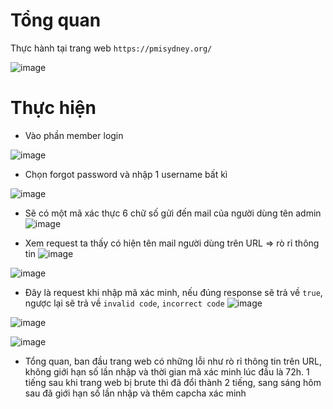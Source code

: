 # Tổng quan
Thực hành tại trang web `https://pmisydney.org/`

![image](https://github.com/user-attachments/assets/3e8f47e9-3c9d-4366-8d3f-4dab4f14b47d)

# Thực hiện

- Vào phần member login

![image](https://github.com/user-attachments/assets/a4856911-d11c-4160-8f3e-c098381d6b08)

- Chọn forgot password và nhập 1 username bất kì

![image](https://github.com/user-attachments/assets/75e0bc6b-9170-48fe-9c54-4f569717fca5)

- Sẽ có một mã xác thực 6 chữ số gửi đến mail của người dùng tên admin
![image](https://github.com/user-attachments/assets/8a27550b-ff06-446a-9c7b-8ec52552a10b)


- Xem request ta thấy có hiện tên mail người dùng trên URL => rò rỉ thông tin
![image](https://github.com/user-attachments/assets/bb9c2cba-c493-4112-a003-eeb9a577854b)

![image](https://github.com/user-attachments/assets/1526dd63-942b-4997-9ca2-4c2d6f335557)


- Đây là request khi nhập mã xác minh, nếu đúng response sẽ trả về `true`, ngược lại sẽ trả về `invalid code`, `incorrect code`
![image](https://github.com/user-attachments/assets/a675e6ea-a151-468e-8be5-35ab7eaf43cc)

![image](https://github.com/user-attachments/assets/e3e332a3-6cc4-4029-910e-968a148c074e)

![image](https://github.com/user-attachments/assets/81d95928-ec27-4c8e-bb8e-482bfeaa96fd)

- Tổng quan, ban đầu trang web có những lỗi như rò rỉ thông tin trên URL, không giới hạn số lần nhập và thời gian mã xác minh lúc đầu là 72h. 1 tiếng sau khi trang web bị brute thì đã đổi thành 2 tiếng, sang sáng hôm sau đã giới hạn số lần nhập và thêm capcha xác minh 
